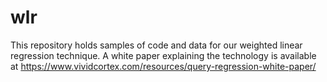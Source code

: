 wlr
===

This repository holds samples of code and data for our weighted linear regression technique. A white paper explaining the technology is available at https://www.vividcortex.com/resources/query-regression-white-paper/
